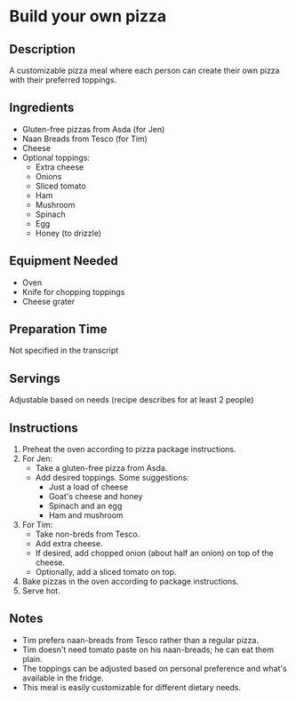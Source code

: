 # Build your own pizza

## Description
A customizable pizza meal where each person can create their own pizza with their preferred toppings.

## Ingredients
- Gluten-free pizzas from Asda (for Jen)
- Naan Breads from Tesco (for Tim)
- Cheese
- Optional toppings:
  - Extra cheese
  - Onions
  - Sliced tomato
  - Ham
  - Mushroom
  - Spinach
  - Egg
  - Honey (to drizzle)

## Equipment Needed
- Oven
- Knife for chopping toppings
- Cheese grater

## Preparation Time
Not specified in the transcript

## Servings
Adjustable based on needs (recipe describes for at least 2 people)

## Instructions
1. Preheat the oven according to pizza package instructions.
2. For Jen:
   - Take a gluten-free pizza from Asda.
   - Add desired toppings. Some suggestions:
     - Just a load of cheese
     - Goat's cheese and honey
     - Spinach and an egg
     - Ham and mushroom
3. For Tim:
   - Take non-breds from Tesco.
   - Add extra cheese.
   - If desired, add chopped onion (about half an onion) on top of the cheese.
   - Optionally, add a sliced tomato on top.
4. Bake pizzas in the oven according to package instructions.
5. Serve hot.

## Notes
- Tim prefers naan-breads from Tesco rather than a regular pizza.
- Tim doesn't need tomato paste on his naan-breads; he can eat them plain.
- The toppings can be adjusted based on personal preference and what's available in the fridge.
- This meal is easily customizable for different dietary needs.

